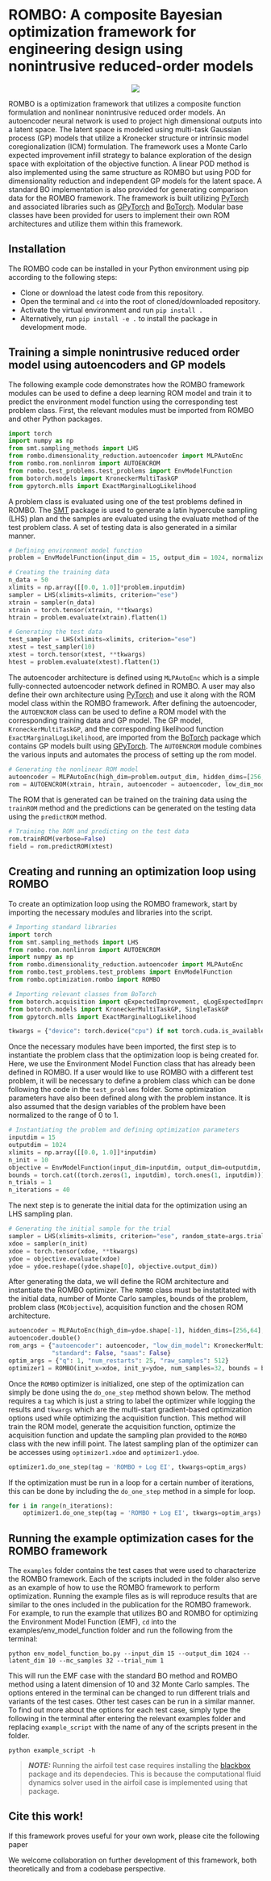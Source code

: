 # ROMBO: A composite Bayesian optimization framework for engineering design using nonintrusive reduced-order models

<p align="center">
<img src="images/rombo-1.png"/>
</p>

ROMBO is a optimization framework that utilizes a composite function formulation and nonlinear nonintrusive reduced order models. An autoencoder neural network is used to 
project high dimensional outputs into a latent space. The latent space is modeled using multi-task Gaussian process (GP) models that utilize a Kronecker structure or intrinsic model coregionalization (ICM) formulation. The framework uses a Monte Carlo expected improvement infill strategy to balance exploration of the design space with exploitation of the objective function. A linear POD method is also implemented using the same structure as ROMBO but using POD for dimensionality reduction and independent GP models for the latent space. A standard BO implementation is also provided for generating comparison data for the ROMBO framework. The framework is built utilizing [PyTorch](https://pytorch.org/) and associated libraries such as [GPyTorch](https://gpytorch.ai/) and [BoTorch](https://botorch.org/). Modular base classes have been provided for users to implement their own ROM architectures and utilize them within this framework.

## Installation

The ROMBO code can be installed in your Python environment using pip according to the following steps:

- Clone or download the latest code from this repository. 
- Open the terminal and ``cd`` into the root of cloned/downloaded repository.
- Activate the virtual environment and run ``pip install .``
- Alternatively, run ``pip install -e .`` to install the package in development mode.

## Training a simple nonintrusive reduced order model using autoencoders and GP models

The following example code demonstrates how the ROMBO framework modules can be used to define a deep learning ROM model and train it to predict the environment model function using
the corresponding test problem class. First, the relevant modules must be imported from ROMBO and other Python packages. 

```python
import torch 
import numpy as np
from smt.sampling_methods import LHS
from rombo.dimensionality_reduction.autoencoder import MLPAutoEnc
from rombo.rom.nonlinrom import AUTOENCROM
from rombo.test_problems.test_problems import EnvModelFunction
from botorch.models import KroneckerMultiTaskGP
from gpytorch.mlls import ExactMarginalLogLikelihood
```

A problem class is evaluated using one of the test problems defined in ROMBO. The [SMT](https://github.com/SMTorg/smt) package is used to generate a latin hypercube sampling (LHS) plan 
and the samples are evaluated using the evaluate method of the test problem class. A set of testing data is also generated in a similar manner. 

```python
# Defining environment model function 
problem = EnvModelFunction(input_dim = 15, output_dim = 1024, normalized = True)

# Creating the training data
n_data = 50
xlimits = np.array([[0.0, 1.0]]*problem.inputdim)
sampler = LHS(xlimits=xlimits, criterion="ese")
xtrain = sampler(n_data)
xtrain = torch.tensor(xtrain, **tkwargs)
htrain = problem.evaluate(xtrain).flatten(1)

# Generating the test data
test_sampler = LHS(xlimits=xlimits, criterion="ese")
xtest = test_sampler(10)
xtest = torch.tensor(xtest, **tkwargs)
htest = problem.evaluate(xtest).flatten(1)
```

The autoencoder architecture is defined using `MLPAutoEnc` which is a simple fully-connected autoencoder network defined in ROMBO. A user may also define their own architecture using [PyTorch](https://pytorch.org/) and use it along with the ROM model class within the ROMBO framework. After defining the autoencoder, the `AUTOENCROM` class can be used to define a ROM model with the corresponding training data and GP model. The GP model, `KroneckerMultiTaskGP`, and the corresponding likelihood function `ExactMarginalLogLikelihood`, are imported from the [BoTorch](https://botorch.org/) package which contains GP models built using [GPyTorch](https://gpytorch.ai/). The `AUTOENCROM` module combines the various inputs and automates the process of setting up the rom model.  

```python
# Generating the nonlinear ROM model
autoencoder = MLPAutoEnc(high_dim=problem.output_dim, hidden_dims=[256,64], zd = 10, activation = torch.nn.SiLU())
rom = AUTOENCROM(xtrain, htrain, autoencoder = autoencoder, low_dim_model = KroneckerMultiTaskGP, low_dim_likelihood = ExactMarginalLogLikelihood)
```

The ROM that is generated can be trained on the training data using the `trainROM` method and the predictions can be generated on the testing data using the `predictROM` method. 

```python
# Training the ROM and predicting on the test data
rom.trainROM(verbose=False)
field = rom.predictROM(xtest)
```

## Creating and running an optimization loop using ROMBO

To create an optimization loop using the ROMBO framework, start by importing the necessary modules and libraries into the script.

```python
# Importing standard libraries
import torch 
from smt.sampling_methods import LHS
from rombo.rom.nonlinrom import AUTOENCROM
import numpy as np
from rombo.dimensionality_reduction.autoencoder import MLPAutoEnc
from rombo.test_problems.test_problems import EnvModelFunction
from rombo.optimization.rombo import ROMBO

# Importing relevant classes from BoTorch
from botorch.acquisition import qExpectedImprovement, qLogExpectedImprovement
from botorch.models import KroneckerMultiTaskGP, SingleTaskGP
from gpytorch.mlls import ExactMarginalLogLikelihood

tkwargs = {"device": torch.device("cpu") if not torch.cuda.is_available() else torch.device("cuda:0"), "dtype": torch.float64}
```

Once the necessary modules have been imported, the first step is to instantiate the problem class that the optimization loop is being created for. Here, we use the Environment Model Function class that has already been defined in ROMBO. If a user would like to use ROMBO with a different test problem, it will be necessary to define a problem class which can be done following the code in the `test_problems` folder. Some optimization parameters have also been defined along with the problem instance. It is also assumed that the design variables of the problem have been normalized to the range of 0 to 1. 

```python
# Instantiating the problem and defining optimization parameters
inputdim = 15
outputdim = 1024
xlimits = np.array([[0.0, 1.0]]*inputdim)
n_init = 10
objective = EnvModelFunction(input_dim=inputdim, output_dim=outputdim, normalized=True)
bounds = torch.cat((torch.zeros(1, inputdim), torch.ones(1, inputdim))).to(**tkwargs)
n_trials = 1
n_iterations = 40
```
The next step is to generate the initial data for the optimization using an LHS sampling plan. 

```python
# Generating the initial sample for the trial
sampler = LHS(xlimits=xlimits, criterion="ese", random_state=args.trial_num)
xdoe = sampler(n_init)
xdoe = torch.tensor(xdoe, **tkwargs)
ydoe = objective.evaluate(xdoe)
ydoe = ydoe.reshape((ydoe.shape[0], objective.output_dim))
```
After generating the data, we will define the ROM architecture and instantiate the ROMBO optimizer. The `ROMBO` class must be instatitated with the initial data, number of Monte Carlo samples, bounds of the problem, problem class (`MCObjective`), acquisition function and the chosen ROM architecture. 

```python
autoencoder = MLPAutoEnc(high_dim=ydoe.shape[-1], hidden_dims=[256,64], zd = args.latent_dim, activation = torch.nn.SiLU())
autoencoder.double()
rom_args = {"autoencoder": autoencoder, "low_dim_model": KroneckerMultiTaskGP, "low_dim_likelihood": ExactMarginalLogLikelihood,
            "standard": False, "saas": False}
optim_args = {"q": 1, "num_restarts": 25, "raw_samples": 512}
optimizer1 = ROMBO(init_x=xdoe, init_y=ydoe, num_samples=32, bounds = bounds, MCObjective=objective, acquisition=qLogExpectedImprovement, ROM=AUTOENCROM, ROM_ARGS=rom_args) 
```
Once the `ROMBO` optimizer is initialized, one step of the optimization can simply be done using the `do_one_step` method shown below. The method requires a `tag` which is just a string to label the optimizer while logging the results and `tkwargs` which are the multi-start gradient-based optimization options used while optimizing the acquisition function. This method will train the ROM model, generate the acquisition function, optimize the acquisition function and update the sampling plan provided to the `ROMBO` class with the new infill point. The latest sampling plan of the optimizer can be accesses using `optimizer1.xdoe` and `optimizer1.ydoe`.

```python
optimizer1.do_one_step(tag = 'ROMBO + Log EI', tkwargs=optim_args)
```

If the optimization must be run in a loop for a certain number of iterations, this can be done by including the `do_one_step` method in a simple for loop.

```python
for i in range(n_iterations):
    optimizer1.do_one_step(tag = 'ROMBO + Log EI', tkwargs=optim_args)
```

## Running the example optimization cases for the ROMBO framework

The `examples` folder contains the test cases that were used to characterize the ROMBO framework. Each of the scripts included in the folder also serve as an example of how to use the ROMBO framework to perform optimization. Running the example files as is will reproduce results that are similar to the ones included in the publication for the ROMBO framework. For example, to run the example that utilizes BO and ROMBO for optimizing the Environment Model Function (EMF), ``cd`` into the examples/env_model_function folder and run the following from the terminal:

    python env_model_function_bo.py --input_dim 15 --output_dim 1024 --latent_dim 10 --mc_samples 32 --trial_num 1

This will run the EMF case with the standard BO method and ROMBO method using a latent dimension of 10 and 32 Monte Carlo samples. The options entered in the terminal can be changed to run different trials and variants of the test cases. Other test cases can be run in a similar manner. To find out more about the options for each test case, simply type the following in the terminal after entering the relevant examples folder and replacing `example_script` with the name of any of the scripts present in the folder.  

    python example_script -h

> **_NOTE:_**  Running the airfoil test case requires installing the [blackbox](https://github.com/ComputationalDesignLab/blackbox) package and its dependecies. This is because the computational fluid dynamics solver used in the airfoil case is implemented using that package. 

## Cite this work!

If this framework proves useful for your own work, please cite the following paper


We welcome collaboration on further development of this framework, both theoretically and from a codebase perspective. 

